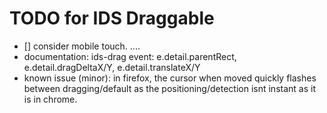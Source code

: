 # TODO for IDS Draggable

- [] consider mobile touch.
....
- documentation: ids-drag event: e.detail.parentRect, e.detail.dragDeltaX/Y, e.detail.translateX/Y
- known issue (minor): in firefox, the cursor when moved quickly flashes between dragging/default as the positioning/detection
isnt instant as it is in chrome.
